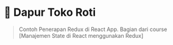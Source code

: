# 🍞 Dapur Toko Roti

> Contoh Penerapan Redux di React App. Bagian dari course [Manajemen State di React menggunakan Redux]